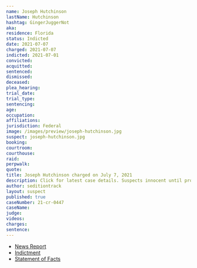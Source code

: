 ```yaml
---
name: Joseph Hutchinson
lastName: Hutchinson
hashtag: GingerJuggerNot
aka:
residence: Florida
status: Indicted
date: 2021-07-07
charged: 2021-07-07
indicted: 2021-07-01
convicted:
acquitted:
sentenced:
dismissed:
deceased:
plea_hearing:
trial_date:
trial_type:
sentencing:
age:
occupation:
affiliations:
jurisdiction: Federal
image: /images/preview/joseph-hutchinson.jpg
suspect: joseph-hutchinson.jpg
booking:
courtroom:
courthouse:
raid:
perpwalk:
quote:
title: Joseph Hutchinson charged on July 7, 2021
description: Click for latest case details. Suspects innocent until proven guilty.
author: seditiontrack
layout: suspect
published: true
caseNumber: 21-cr-0447
caseName:
judge:
videos:
charges:
sentence:
---
```

- [News Report](https://twitter.com/MacFarlaneNews/status/1412898245353869319)
- [Indictment](https://www.justice.gov/usao-dc/case-multi-defendant/file/1410341/download)
- [Statement of Facts](https://www.justice.gov/usao-dc/case-multi-defendant/file/1410336/download)
